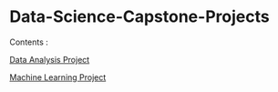 # Data-Science-Capstone-Projects

Contents : 

[Data Analysis Project](https://github.com/arpansapkota/Data-Science-Capstone-Projects/blob/main/Identifying%20Investment%20Opportunities.ipynb) 

[Machine Learning Project]()
